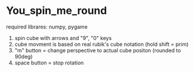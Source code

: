 # You_spin_me_round
required librares: numpy, pygame

1) spin cube with arrows and "9", "0" keys
2) cube movment is based on real rubik's cube notation (hold shift = prim)
3) "m" button = change perspective to actual cube positon (rounded to 90deg)
4) space button = stop rotation